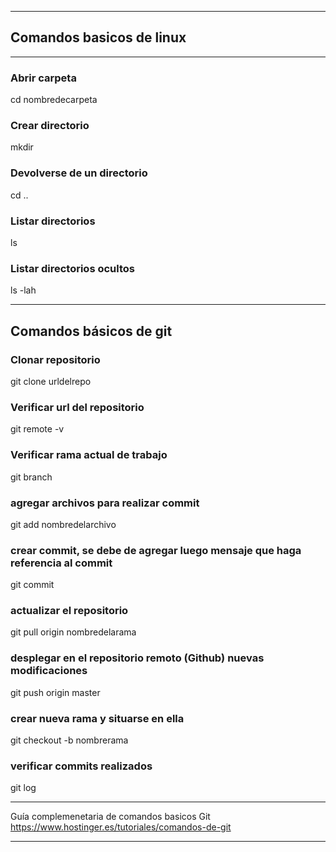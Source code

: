 
--- 

## Comandos basicos de linux 

--- 


### Abrir carpeta 
cd nombredecarpeta 

### Crear directorio 
mkdir 

### Devolverse de un directorio 
cd ..

### Listar directorios 
ls 

### Listar directorios ocultos 
ls -lah 

---


## Comandos básicos de git 

### Clonar repositorio 
git clone urldelrepo 

### Verificar url del repositorio 
git remote -v 

### Verificar rama actual de trabajo 
git branch 

### agregar archivos para realizar commit 
git add nombredelarchivo 

### crear commit, se debe de agregar luego mensaje que haga referencia al commit  
git commit


### actualizar el repositorio 
git pull origin nombredelarama

### desplegar en el repositorio remoto (Github) nuevas modificaciones
git push origin master

### crear nueva rama y situarse en ella
git checkout -b nombrerama 

### verificar commits realizados 
git log 

---


Guía complemenetaria de comandos basicos Git 
https://www.hostinger.es/tutoriales/comandos-de-git



---